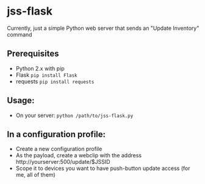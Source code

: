 # jss-flask

Currently, just a simple Python web server that sends an "Update Inventory" command

## Prerequisites
* Python 2.x with pip
* Flask
	`pip install Flask`
* requests
	`pip install requests`

## Usage:
* On your server: 
	`python /path/to/jss-flask.py`

## In a configuration profile:
* Create a new configuration profile
* As the payload, create a webclip with the address http://yourserver:500/update/$JSSID 
* Scope it to devices you want to have push-button update access (for me, all of them)